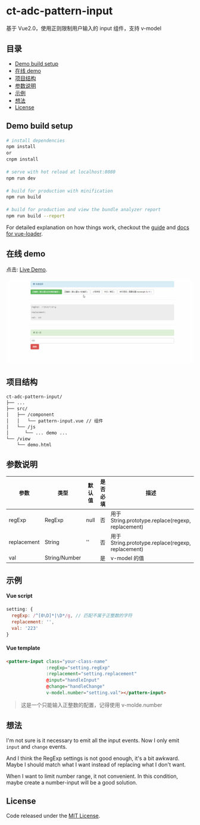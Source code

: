 # ct-adc-pattern-input

基于 Vue2.0，使用正则限制用户输入的 input 组件，支持 v-model

## 目录

- [Demo build setup](#demo-build-setup)
- [在线 demo](#在线-demo)
- [项目结构](#项目结构)
- [参数说明](#参数说明)
- [示例](#示例)
- [想法](#thought)
- [License](#license)

## Demo build setup

``` bash
# install dependencies
npm install
or
cnpm install

# serve with hot reload at localhost:8080
npm run dev

# build for production with minification
npm run build

# build for production and view the bundle analyzer report
npm run build --report
```

For detailed explanation on how things work, checkout the [guide](http://vuejs-templates.github.io/webpack/) and [docs for vue-loader](http://vuejs.github.io/vue-loader).

## 在线 demo

点击: [Live Demo](http://htmlpreview.github.io/?https://github.com/ct-adc/ct-adc-pattern-input/blob/master/view/demo.html).

![demo.gif](./src/img/demo.gif)

## 项目结构

```
ct-adc-pattern-input/
├── ...
├── src/
│   ├── /component
│   │   └── pattern-input.vue // 组件
│   └── /js
│      └── ... demo ...
└── /view
    └── demo.html
```

## 参数说明

参数|类型|默认值|是否必填|描述
--- | --- | --- | --- | --- |
regExp | RegExp | null | 否 | 用于 String.prototype.replace(regexp, replacement)
replacement | String | '' | 否 | 用于 String.prototype.replace(regexp, replacement)
val | String/Number | | 是 | v-model 的值


## 示例

#### Vue script

```javascript
setting: {
  regExp: /^[0\D]*|\D*/g, // 匹配不属于正整数的字符
  replacement: '',
  val: '223'
}
```

#### Vue template

```html
<pattern-input class="your-class-name"
               :regExp="setting.regExp"
               :replacement="setting.replacement"
               @input="handleInput"
               @change="handleChange"
               v-model.number="setting.val"></pattern-input>
```

> 这是一个只能输入正整数的配置，记得使用 v-molde.number

## 想法

I'm not sure is it necessary to emit all the input events. Now I only emit `input` and `change` events.

And I think the RegExp settings is not good enough, it's a bit awkward. Maybe I should match what I want instead of replacing what I don't want.

When I want to limit number range, it not convenient. In this condition, maybe create a number-input will be a good solution.


## License

Code released under the [MIT License](https://github.com/ct-adc/ct-adc-pattern-input/blob/master/LICENSE).
